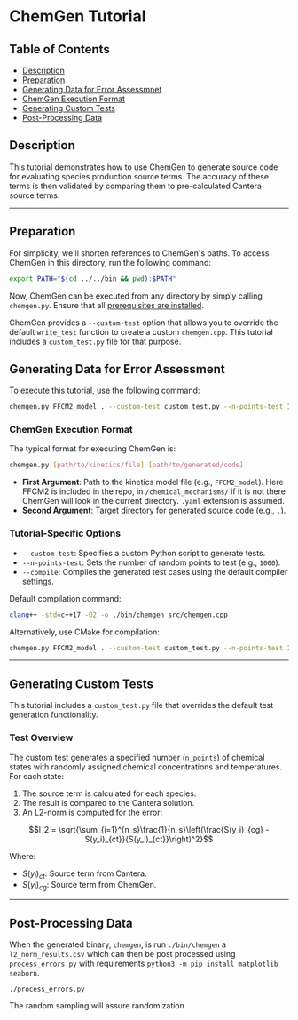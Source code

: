 # ChemGen Tutorial

## Table of Contents
- [Description](#description)
- [Preparation](#preparation)
- [Generating Data for Error Assessmnet](#generating-data-for-error-assessment)
- [ChemGen Execution Format](#chemgen-execution-format)
- [Generating Custom Tests](#generating-custom-tests)
- [Post-Processing Data](#post-processing-data)

## Description

This tutorial demonstrates how to use ChemGen to generate source code for evaluating species production source terms. The accuracy of these terms is then validated by comparing them to pre-calculated Cantera source terms.

---

## Preparation

For simplicity, we'll shorten references to ChemGen's paths. To access ChemGen in this directory, run the following command:

```bash
export PATH="$(cd ../../bin && pwd):$PATH"
```

Now, ChemGen can be executed from any directory by simply calling `chemgen.py`. Ensure that all [prerequisites are installed](../../README.md).

ChemGen provides a `--custom-test` option that allows you to override the default `write_test` function to create a custom `chemgen.cpp`. This tutorial includes a `custom_test.py` file for that purpose.


## Generating Data for Error Assessment

To execute this tutorial, use the following command:

```bash
chemgen.py FFCM2_model . --custom-test custom_test.py --n-points-test 1000 --compile
```

### ChemGen Execution Format

The typical format for executing ChemGen is:

```bash
chemgen.py [path/to/kinetics/file] [path/to/generated/code]
```

- **First Argument**: Path to the kinetics model file (e.g., `FFCM2_model`). Here FFCM2 is included in the repo, in `/chemical_mechanisms/` if it is not there ChemGen will look in the current directory. `.yaml` extension is assumed.
- **Second Argument**: Target directory for generated source code (e.g., `.`).

### Tutorial-Specific Options

- `--custom-test`: Specifies a custom Python script to generate tests.
- `--n-points-test`: Sets the number of random points to test (e.g., `1000`).
- `--compile`: Compiles the generated test cases using the default compiler settings.

Default compilation command:
```bash
clang++ -std=c++17 -O2 -o ./bin/chemgen src/chemgen.cpp
```

Alternatively, use CMake for compilation:
```bash
chemgen.py FFCM2_model . --custom-test custom_test.py --n-points-test 1000 --cmake
```

---

## Generating Custom Tests

This tutorial includes a `custom_test.py` file that overrides the default test generation functionality. 

### Test Overview

The custom test generates a specified number (`n_points`) of chemical states with randomly assigned chemical concentrations and temperatures. For each state:

1. The source term is calculated for each species.
2. The result is compared to the Cantera solution.
3. An L2-norm is computed for the error:

```math
l_2 = \sqrt{\sum_{i=1}^{n_s}\frac{1}{n_s}\left(\frac{S(y_i)_{cg} - S(y_i)_{ct}}{S(y_i)_{ct}}\right)^2}
```

Where:
- $`S(y_i)_{ct}`$: Source term from Cantera.
- $`S(y_i)_{cg}`$: Source term from ChemGen.

---

## Post-Processing Data

When the generated binary, `chemgen`, is run `./bin/chemgen` a `l2_norm_results.csv` which can then be post processed using `process_errors.py` with requirements `python3 -m pip install matplotlib seaborn`. 

```
./process_errors.py
```

The random sampling will assure randomization